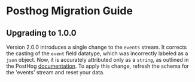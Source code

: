 # Posthog Migration Guide

## Upgrading to 1.0.0

Version 2.0.0 introduces a single change to the `events` stream. It corrects the casting of the `event` field datatype, which was incorrectly labeled as a `json` object. Now, it is accurately attributed only as a `string`, as outlined in the PostHog [documentation](https://posthog.com/docs/api/events). To apply this change, refresh the schema for the 'events' stream and reset your data.
